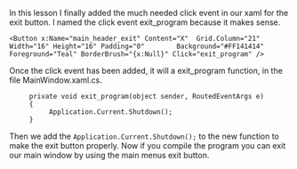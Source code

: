 In this lesson I finally added the much needed click event in our xaml for the exit button. I named the click event exit_program because it makes sense.

```
<Button x:Name="main_header_exit" Content="X"  Grid.Column="21" Width="16" Height="16" Padding="0"        Background="#FF141414" Foreground="Teal" BorderBrush="{x:Null}" Click="exit_program" />
```

Once the click event has been added, it will a exit_program function, in the file MainWindow.xaml.cs.

```
     private void exit_program(object sender, RoutedEventArgs e)
     {
          Application.Current.Shutdown();
     }
```

Then we add the ```Application.Current.Shutdown();``` to the new function to make the exit button properly. Now if you compile the program you can exit our main window by using the main menus exit button.
